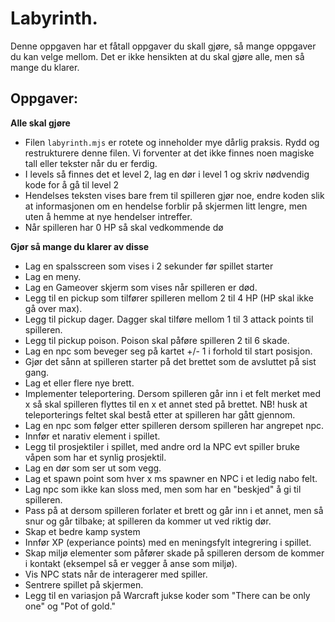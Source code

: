 # Labyrinth.

Denne oppgaven har et fåtall oppgaver du skall gjøre, så mange oppgaver du kan velge mellom.
Det er ikke hensikten at du skal gjøre alle, men så mange du klarer.

## Oppgaver:

**Alle skal gjøre**

- Filen <code>labyrinth.mjs</code> er rotete og inneholder mye dårlig praksis. Rydd og restrukturere denne filen. Vi forventer at det ikke finnes noen magiske tall eller tekster når du er ferdig.
- I levels så finnes det et level 2, lag en dør i level 1 og skriv nødvendig kode for å gå til level 2
- Hendelses teksten vises bare frem til spilleren gjør noe, endre koden slik at informasjonen om en hendelse forblir på skjermen litt lengre, men uten å hemme at nye hendelser intreffer.
- Når spilleren har 0 HP så skal vedkommende dø

**Gjør så mange du klarer av disse**

- Lag en spalsscreen som vises i 2 sekunder før spillet starter
- Lag en meny.
- Lag en Gameover skjerm som vises når spilleren er død.
- Legg til en pickup som tilfører spilleren mellom 2 til 4 HP (HP skal ikke gå over max).
- Legg til pickup dager. Dagger skal tilføre mellom 1 til 3 attack points til spilleren.
- Legg til pickup poison. Poison skal påføre spilleren 2 til 6 skade.
- Lag en npc som beveger seg på kartet +/- 1 i forhold til start posisjon.
- Gjør det sånn at spilleren starter på det brettet som de avsluttet på sist gang.
- Lag et eller flere nye brett.
- Implementer teleportering. Dersom spilleren går inn i et felt merket med x så skal spilleren flyttes til en x et annet sted på brettet. NB! husk at teleporterings feltet skal bestå etter at spilleren har gått gjennom.
- Lag en npc som følger etter spilleren dersom spilleren har angrepet npc.
- Innfør et narativ element i spillet.
- Legg til prosjektiler i spillet, med andre ord la NPC evt spiller bruke våpen som har et synlig prosjektil.
- Lag en dør som ser ut som vegg.
- Lag et spawn point som hver x ms spawner en NPC i et ledig nabo felt.
- Lag npc som ikke kan sloss med, men som har en "beskjed" å gi til spilleren.
- Pass på at dersom spilleren forlater et brett og går inn i et annet, men så snur og går tilbake; at spilleren da kommer ut ved riktig dør.
- Skap et bedre kamp system
- Innfør XP (experiance points) med en meningsfylt integrering i spillet.
- Skap miljø elementer som påfører skade på spilleren dersom de kommer i kontakt (eksempel så er vegger å anse som miljø).
- Vis NPC stats når de interagerer med spiller.
- Sentrere spillet på skjermen.
- Legg til en variasjon på Warcraft jukse koder som "There can be only one" og "Pot of gold."
